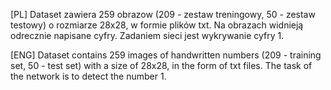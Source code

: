 [PL]
Dataset zawiera 259 obrazow (209 - zestaw treningowy, 50 - zestaw testowy) o rozmiarze 28x28, w formie plików txt. Na obrazach widnieją odrecznie napisane cyfry. Zadaniem sieci jest wykrywanie cyfry 1.

[ENG]
Dataset contains 259 images of handwritten numbers (209 - training set, 50 - test set) with a size of 28x28, in the form of txt files. The task of the network is to detect the number 1.
